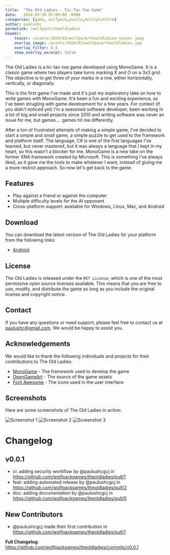 ```yaml
---
title:  "The Old Ladies - Tic-Tac-Toe Game"
date:   2024-03-30 07:09:00 -0800
categories: [game, wolfpack,puzzle,multiplatform]
author: paulushc
permalink: /wolfpack/theoldladies
header:
    teaser: /assets/2024/03/wolfpack/theoldladies-teaser.jpeg
    overlay_image: /assets/2024/03/wolfpack/theoldladies.jpg
    overlay_filter: 0.5
    show_overlay_excerpt: false
---
```

The Old Ladies is a tic-tac-toe game developed using MonoGame. It is a classic game where two players take turns marking X and O on a 3x3 grid. The objective is to get three of your marks in a row, either horizontally, vertically, or diagonally.

<!--more-->

This is the first game I've made and it's just my exploratory take on how to write games with MonoGame. It'e been a fun and exciting experience, as I've been strugling with game development for a few years. For context (if you didn't noticed yet) I'm a seasoned software developer, been working in a lot of big and small projects since 2010 and writing software was never an issue for me, but games.... games hit me differently.

After a ton of frustrated attempts of making a simple game, I've decided to start a simple and small game, a simple puzzle to get used to the framework and platform itself. The language, C# is one of the first languages I've learned, but never mastered, but it was always a language that I kept in my heart, so this wasn't a blocker for me. MonoGame is a new take on the former XNA framework created by Microsoft. This is something I've always liked, as it gave me the tools to make whatever I want, instead of giving me a more restrict approach. So now let's get back to the game.


## Features
- Play against a friend or against the computer
- Multiple difficulty levels for the AI opponent
- Cross-platform support: available for Windows, Linux, Mac, and Android


## Download
You can download the latest version of The Old Ladies for your platform from the following links:

- [Android](https://play.google.com/store/apps/details?id=io.github.paulushcgcj.theoldladies)

## License
The Old Ladies is released under the `MIT License`, which is one of the most permissive open source licenses available. This means that you are free to use, modify, and distribute the game as long as you include the original license and copyright notice.

## Contact
If you have any questions or need support, please feel free to contact us at [paulushc@gmail.com](mailto:paulushc@gmail.com). We would be happy to assist you.

## Acknowledgements
We would like to thank the following individuals and projects for their contributions to The Old Ladies:

- [MonoGame](https://www.monogame.net/) - The framework used to develop the game
- [OpenGameArt](https://opengameart.org/) - The source of the game assets
- [Font Awesome](https://fontawesome.com/) - The icons used in the user interface

## Screenshots
Here are some screenshots of The Old Ladies in action:

![Screenshot 1](/assets/2024/03/wolfpack/oldladies-Screenshot_1.png)
![Screenshot 2](/assets/2024/03/wolfpack/oldladies-Screenshot_2.png)
![Screenshot 3](/assets/2024/03/wolfpack/oldladies-Screenshot_3.png)


# Changelog

## v0.0.1
* ci: adding security workflow by @paulushcgcj in https://github.com/wolfpackgames/theoldladies/pull/1
* feat: adding automated release by @paulushcgcj in https://github.com/wolfpackgames/theoldladies/pull/2
* doc: adding documentation by @paulushcgcj in https://github.com/wolfpackgames/theoldladies/pull/5

## New Contributors
* @paulushcgcj made their first contribution in https://github.com/wolfpackgames/theoldladies/pull/1

**Full Changelog**: https://github.com/wolfpackgames/theoldladies/commits/v0.0.1

<!--version-code:3-->